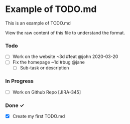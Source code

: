 # Example of TODO.md

This is an example of TODO.md

View the raw content of this file to understand the format.

### Todo

- [ ] Work on the website ~3d #feat @john 2020-03-20
- [ ] Fix the homepage ~1d #bug @jane
    - [ ] Sub-task or description

### In Progress

- [ ] Work on Github Repo [JIRA-345]

### Done ✓

- [x] Create my first TODO.md  